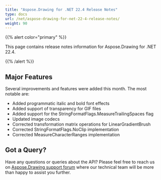 ```yaml
---
title: "Aspose.Drawing for .NET 22.4 Release Notes"
type: docs
url: /net/aspose-drawing-for-net-22-4-release-notes/
weight: 90
---
```


{{% alert color="primary" %}} 

This page contains release notes information for Aspose.Drawing for .NET 22.4.

{{% /alert %}} 
## **Major Features**
Several improvements and features were added this month. The most notable are:

- Added programmatic italic and bold font effects
- Added support of transparency for GIF files
- Added support for the StringFormatFlags.MeasureTrailingSpaces flag
- Updated image codecs
- Corrected transformation matrix operations for LinearGradientBrush
- Corrected StringFormatFlags.NoClip implementation
- Corrected MeasureCharacterRanges implementation
## **Got a Query?**
Have any questions or queries about the API? Please feel free to reach us on [Aspose.Drawing support forum](https://forum.aspose.com/c/drawing) where our technical team will be more than happy to assist you further.
